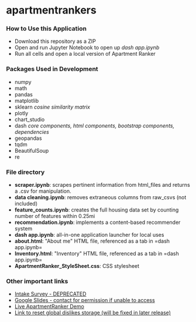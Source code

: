 # apartmentrankers

### How to Use this Application
* Download this repository as a ZIP
* Open and run Jupyter Notebook to open up _dash app.ipynb_
* Run all cells and open a local version of Apartment Ranker

### Packages Used in Development
* numpy
* math
* pandas
* matplotlib
* sklearn _cosine similarity matrix_
* plotly
* chart_studio
* dash _core components, html components, bootstrap components, dependencies_
* geopandas
* tqdm
* BeautifulSoup
* re

### File directory

* **scraper.ipynb**: scrapes pertinent information from html_files and returns a .csv for manipulation.
* **data cleaning.ipynb**: removes extraneous columns from raw_csvs (not included)
* **feature_counts.ipynb**: creates the full housing data set by counting number of features within 0.25mi
* **recommendation.ipynb**: implements a content-based recommender system
* **dash app.ipynb**: all-in-one application launcher for local uses
* **about.html**: "About me" HTML file, referenced as a tab in =dash app.ipynb=
* **Inventory.html**: "Inventory" HTML file, referenced as a tab in =dash app.ipynb=
* **ApartmentRanker_StyleSheet.css**: CSS stylesheet

### Other important links

* [Intake Survey  - DEPRECATED](https://forms.gle/TmWuWb6TuArVTLDj7)
* [Google Slides - contact for permission if unable to access](https://docs.google.com/presentation/d/1vpxccPpUaReHke6-mVpZjPjLkYvdAIEnlHFjYCKY5mg/edit#slide=id.g773400c8be_2_132)
* [Live ApartmentRanker Demo](http://apartmentranker.herokuapp.com/)
* [Link to reset global dislikes storage (will be fixed in later release\)](http://apartmentranker.herokuapp.com/reset/)


